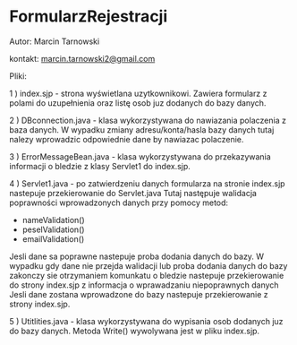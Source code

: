 # FormularzRejestracji

Autor: Marcin Tarnowski

kontakt: marcin.tarnowski2@gmail.com

Pliki: 

1 ) index.sjp - strona wyświetlana uzytkownikowi. Zawiera formularz z polami do uzupełnienia oraz listę osob juz 
dodanych do bazy danych.

2 ) DBconnection.java - klasa wykorzystywana do nawiazania polaczenia z baza danych. W wypadku zmiany adresu/konta/hasla bazy danych tutaj nalezy wprowadzic odpowiednie dane by nawiazac polaczenie.

3 ) ErrorMessageBean.java - klasa wykorzystywana do przekazywania informacji o bledzie z klasy Servlet1 do index.sjp.

4 ) Servlet1.java - po zatwierdzeniu danych formularza na stronie index.sjp nastepuje przekierowanie do Servlet.java
  Tutaj następuje walidacja poprawności wprowadzonych danych przy pomocy metod:
  - nameValidation()
  - peselValidation()
  - emailValidation()
  
  Jesli dane sa poprawne nastepuje proba dodania danych do bazy.
  W wypadku gdy dane nie przejda walidacji lub proba dodania danych do bazy zakonczy sie otrzymaniem komunkatu o 
  bledzie nastepuje przekierowanie do strony index.sjp z informacja o wprawadzaniu niepoprawnych danych
  Jesli dane zostana wprowadzone do bazy nastepuje przekierowanie z strony index.sjp.

5 ) Utitlities.java - klasa wykorzystywana do wypisania osob dodanych juz do bazy danych. Metoda Write() wywolywana 
  jest w pliku index.sjp.

